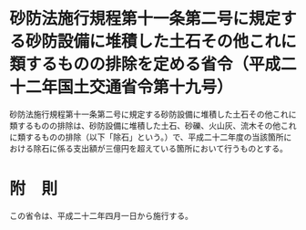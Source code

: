 # 砂防法施行規程第十一条第二号に規定する砂防設備に堆積した土石その他これに類するものの排除を定める省令（平成二十二年国土交通省令第十九号）
砂防法施行規程第十一条第二号に規定する砂防設備に堆積した土石その他これに類するものの排除は、砂防設備に堆積した土石、砂礫、火山灰、流木その他これに類するものの排除（以下「除石」という。）で、平成二十二年度の当該箇所における除石に係る支出額が三億円を超えている箇所において行うものとする。
# 附　則
この省令は、平成二十二年四月一日から施行する。
